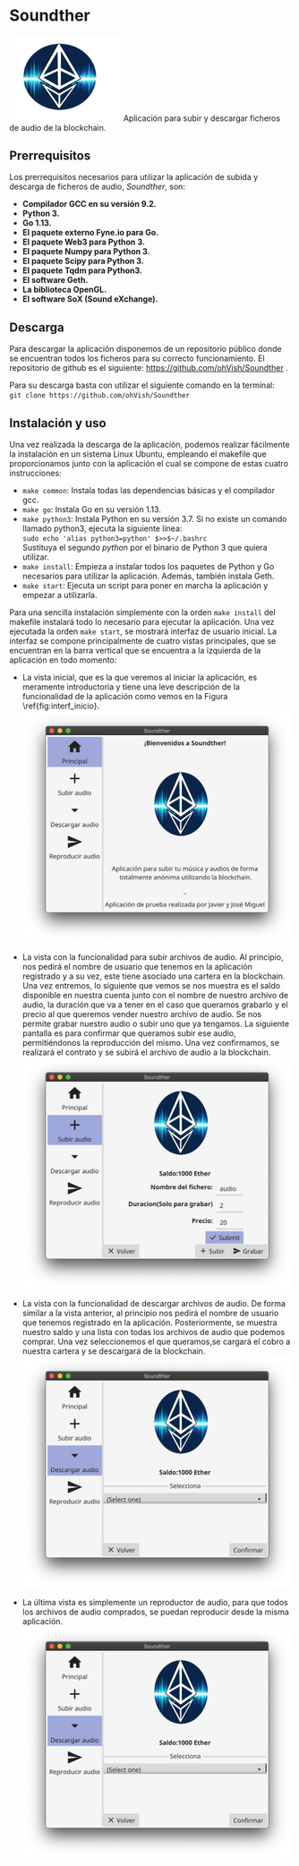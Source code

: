 # Soundther 

<img src="https://github.com/ohVish/Soundther/blob/master/icon.png" width=200>  
Aplicación para subir y descargar ficheros de audio de la blockchain.  

## Prerrequisitos
Los prerrequisitos necesarios para utilizar la aplicación de subida y descarga de ficheros de audio, *Soundther*, son:
* **Compilador GCC en su versión 9.2.**
* **Python 3.**
* **Go 1.13.**
* **El paquete externo Fyne.io para Go.**
* **El paquete Web3 para Python 3.**
* **El paquete Numpy para Python 3.**
* **El paquete Scipy para Python 3.**
* **El paquete Tqdm para Python3.**
* **El software Geth.**
* **La biblioteca OpenGL.**
* **El software SoX (Sound eXchange).**

## Descarga
Para descargar la aplicación disponemos de un repositorio público donde se encuentran todos los ficheros para su correcto funcionamiento. El repositorio de github es el siguiente: https://github.com/ohVish/Soundther .

Para su descarga basta con utilizar el siguiente comando en la terminal:  
`git clone https://github.com/ohVish/Soundther`


## Instalación y uso
Una vez realizada la descarga de la aplicación, podemos realizar fácilmente la instalación en un sistema Linux Ubuntu, empleando el makefile que proporcionamos junto con la aplicación el cual se compone de estas cuatro instrucciones:  
* `make common`: Instala todas las dependencias básicas y el compilador gcc.
* `make go`: Instala Go en su versión 1.13.
* `make python3`: Instala Python en su versión 3.7. Si no existe un comando llamado python3, ejecuta la siguiente línea:   
   `sudo echo 'alias python3=python' $>>$~/.bashrc`  
   Sustituya el segundo *python* por el binario de Python 3 que quiera utilizar.
* `make install`: Empieza a instalar todos los paquetes de Python y Go necesarios para utilizar la aplicación. Además, también instala Geth.
* `make start`: Ejecuta un script para poner en marcha la aplicación y empezar a utilizarla.

Para una sencilla instalación simplemente con la orden `make install` del makefile instalará todo lo necesario para ejecutar la aplicación. Una vez ejecutada la orden `make start`, se mostrará interfaz de usuario inicial. La interfaz se compone principalmente de cuatro vistas principales, que se encuentran en la barra vertical que se encuentra a la izquierda de la aplicación en todo momento:

* La vista inicial, que es la que veremos al iniciar la aplicación, es meramente introductoria y tiene una leve descripción de la funcionalidad de la aplicación como vemos en la Figura \ref{fig:interf_inicio}.
![Vista inicial](https://github.com/ohVish/Soundther/blob/master/pictures/inicio.png)

* La vista con la funcionalidad para subir archivos de audio. Al principio, nos pedirá el nombre de usuario que tenemos en la aplicación registrado y a su vez, este tiene asociado una cartera en la blockchain.
Una vez entremos, lo siguiente que vemos se nos muestra es el saldo disponible en nuestra cuenta junto con el nombre de nuestro archivo de audio, la duración que va a tener en el caso que queramos grabarlo y el precio al que queremos vender nuestro archivo de audio. Se nos permite grabar nuestro audio o subir uno que ya tengamos. La siguiente pantalla es para confirmar que queramos subir ese audio, permitiéndonos la reproducción del mismo. Una vez confirmamos, se realizará el contrato y se subirá el archivo de audio a la blockchain.
![Vista de subida](https://github.com/ohVish/Soundther/blob/master/pictures/subir.png)

* La vista con la funcionalidad de descargar archivos de audio. De forma similar a la vista anterior, al principio nos pedirá el nombre de usuario que tenemos registrado en la aplicación. Posteriormente, se muestra nuestro saldo y una lista con todas los archivos de audio que podemos comprar. Una vez seleccionemos el que queramos,se cargará el cobro a nuestra cartera y se descargará de la blockchain.
![Vista de compra](https://github.com/ohVish/Soundther/blob/master/pictures/descargar.png)

* La última vista es simplemente un reproductor de audio, para que todos los archivos de audio comprados, se puedan reproducir desde la misma aplicación.
![Vista de reproducción](https://github.com/ohVish/Soundther/blob/master/pictures/descargar.png)
